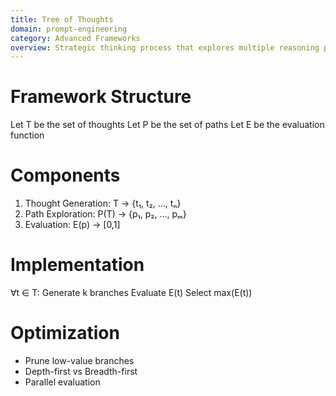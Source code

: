 ```yaml
---
title: Tree of Thoughts
domain: prompt-engineering
category: Advanced Frameworks
overview: Strategic thinking process that explores multiple reasoning paths simultaneously.
---
```


# Framework Structure
Let T be the set of thoughts
Let P be the set of paths
Let E be the evaluation function

# Components
1. Thought Generation: T → {t₁, t₂, ..., tₙ}
2. Path Exploration: P(T) → {p₁, p₂, ..., pₘ}
3. Evaluation: E(p) → [0,1]

# Implementation
∀t ∈ T:
  Generate k branches
  Evaluate E(t)
  Select max(E(t))

# Optimization
- Prune low-value branches
- Depth-first vs Breadth-first
- Parallel evaluation
